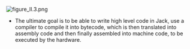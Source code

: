 ![figure_II.3.png](../Images/figure_II.3.png)

- The ultimate goal is to be able to write high level code in Jack, use a compiler to compile it into bytecode, which is then translated into assembly code and then finally assembled into machine code, to be executed by the hardware.